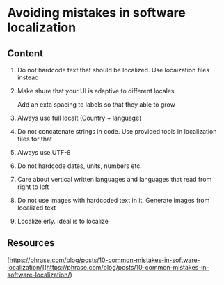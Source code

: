 # Avoiding mistakes in software localization

## Content

1. Do not hardcode text that should be localized. Use locaization files instead
2. Make shure that your UI is adaptive to different locales.
    
    Add an exta spacing to labels so that they able to grow
    
3. Always use full localt (Country + language)
4. Do not concatenate strings in code. Use provided tools in localization files for that
5. Always use UTF-8
6. Do not hardcode dates, units, numbers etc.
7. Care about vertical written languages and languages that read from right to left
8. Do not use images with hardcoded text in it. Generate images from localized text
9. Localize erly. Ideal is to localize

## Resources

[https://phrase.com/blog/posts/10-common-mistakes-in-software-localization/](https://phrase.com/blog/posts/10-common-mistakes-in-software-localization/)